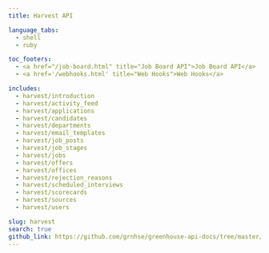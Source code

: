 ```yaml
---
title: Harvest API

language_tabs:
  - shell
  - ruby

toc_footers:
  - <a href="/job-board.html" title="Job Board API">Job Board API</a>
  - <a href='/webhooks.html' title="Web Hooks">Web Hooks</a>

includes:
  - harvest/introduction
  - harvest/activity_feed
  - harvest/applications
  - harvest/candidates
  - harvest/departments
  - harvest/email_templates
  - harvest/job_posts
  - harvest/job_stages
  - harvest/jobs
  - harvest/offers
  - harvest/offices
  - harvest/rejection_reasons
  - harvest/scheduled_interviews
  - harvest/scorecards
  - harvest/sources
  - harvest/users

slug: harvest
search: true
github_link: https://github.com/grnhse/greenhouse-api-docs/tree/master/source/includes/harvest
---
```

